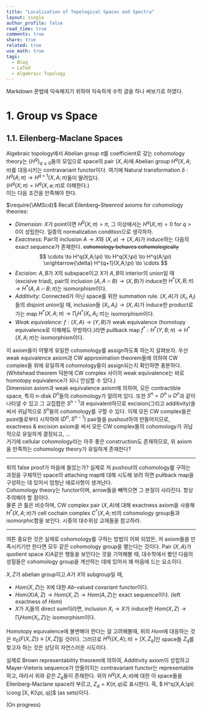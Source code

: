 ```yaml
---
title: "Localization of Topological Spaces and Spectra"
layout: single
author_profile: false
read_time: true
comments: true
share: true
related: true
use_math: true
tags:
  - Blog
  - LaTeX
  - Algebraic Topology
---
```


Markdown 문법에 익숙해지기 위하여 익숙하게 수학 글을 하나 써보기로 하였다. 

# 1. Group vs Space
## 1.1. Eilenberg-Maclane Spaces
Algebraic topology에서 Abelian group $\pi$를 coefficient로 갖는 cohomology theory는 $\lbrace H^q \rbrace_{q\geq 0}$들의 모임으로 space의 pair $(X,A)$에 Abelian group $H^q(X,A;\pi)$를 대응시키는 contravariant functor이다. 
여기에 Natural transformation $\delta:H^q(A;\pi)\rightarrow H^{q+1}(X,A;\pi)$들이 딸려있다.   
($H^q(X;\pi)=H^q(X,\varnothing;\pi)$로 이해한다.)   
이는 다음 조건을 만족해야 한다.

$\require{\AMScd}$
Recall Eilenberg–Steenrod axioms for cohomology theories:   
* _Dimension:_ $X$가 point이면 $H^0(X;\pi)=\pi$, 그 이상에서는 $H^q(X;\pi)=0$ for $q>0$이 성립한다. 일종의 normalization condition으로 생각하자. 
* _Exactness:_ Pair의 inclusion $A\rightarrow X$와 $(X,\varnothing)\rightarrow(X,A)$가 induce하는 다음의 exact sequence가 존재한다. ~~cohomology behaves cohomologically~~
$$
  \cdots \to H^q(X,A;\pi) \to H^q(X;\pi) \to H^q(A;\pi) \xrightarrow{\delta} H^{q+1}(X,A;\pi) \to \cdots 
$$
* _Excision:_ $A,B$가 $X$의 subspace이고 $X$가 $A,B$의 interior의 union일 때 (excisive triad), pair의 inclusion $(A,A\cap B)\to(X,B)$가 induce한 $H^* (X,B;\pi) \to H^* (A,A\cap B;\pi)$는 isomorphism이다. 
* _Additivity:_ Connected가 아닌 space를 위한 summation rule. $(X,A)$가 $(X_i, A_i)$들의 disjoint union일 때, inclusion들 $(X_i, A_i)\to (X,A)$가 induce한 product로 가는 map $H^* (X,A;\pi) \to \prod_i H^* (X_i ,A_i;\pi)$는 isomorphism이다. 
* _Weak equivalence:_ $f:(X,A)\to (Y,B)$가 weak equivalence (homotopy equivalence로 이해해도 무방하다.)라면 pullback map $f^* : H^* (Y,B;\pi) \to H^* (X,A;\pi)$는 isomorphism이다. 

이 axiom들이 어떻게 유일한 cohomology를 assign하도록 하는지 살펴보자. 우선 weak equivalence axiom과 CW approximation theorem들에 의하여 CW complex들 위에 유일하게 cohomology들이 assign되는지 확인하면 충분하다. (Whitehead theorem 덕분에 CW complex 사이의 weak equivalence는 바로 homotopy equivalence가 되니 안심할 수 있다.)   
Dimension axiom과 weak equivalence axiom에 의하여, 모든 contractible space, 특히 n-disk $D^n$들의 cohomology가 알려져 있다. 또한 $S^n = D^n\cup D^n$과 같이 나타낼 수 있고 그 교집합은 $S^{n-1}$과 equivalent하므로 excision(그리고 additivity)을 써서 귀납적으로 $S^n$들의 cohomology를 구할 수 있다. 이제 모든 CW complex들은 point들로부터 시작하여 $(D^n,S^{n-1})$ pair들을 pushout하여 만들어지므로, exactness & excision axiom을 써서 모든 CW complex들의 cohomology가 귀납적으로 유일하게 결정되고, ...   
거기에 cellular cohomology라는 아주 좋은 construction도 존재하므로, 위 axiom을 만족하는 cohomology theory가 유일하게 존재한다?

----------

위의 false proof가 마음에 들었는가? 실제로 저 pushout의 cohomology를 구하는 과정을 구체적인 space의 attaching map에 대해 시도해 보려 하면 pullback map을 구성하는 데 있어서 엄청난 애로사항이 생겨난다.   
Cohomology theory는 functor이며, arrow들을 빼먹으면 그 본질이 사라진다. 항상 주의해야 할 점이다.   
물론 큰 틀은 비슷하며, CW complex pair $(X,A)$에 대해 exactness axiom을 사용해 $H^* (X,A;\pi)$가 cell cochain complex $C^* (X,A;\pi)$의 cohomology group들과 isomorphic함을 보인다. 시중의 대수위상 교재들을 참고하라. 

----------

여튼 중요한 것은 실제로 cohomology를 구하는 방법이 어찌 되었든, 저 axiom들을 만족시키기만 한다면 모두 같은 cohomology group을 뱉는다는 것이다. Pair $(X,A)$가 quotient space $X/A$같은 행동을 보인다는 것을 기억해볼 때, 대수학에서 봤던 다음의 성질들은 cohomology group을 계산하는 데에 있어서 꽤 마음에 드는 요소이다. 

$X, Z$가 abelian group이고 $A$가 $X$의 subgroup일 때,
* $Hom(X,Z)$는 X에 대한 $Ab$-valued covariant functor이다. 
* $Hom(X/A,Z) \to Hom(X,Z) \to Hom(A,Z)$는 exact sequence이다. (left exactness of $Hom$)
* $X$가 $X_i$들의 direct sum이라면, inclusion $X_i\to X$가 induce한 $Hom(X,Z)\to \prod_i Hom(X_i ,Z)$는 isomorphism이다. 

Homotopy equivalence에 불변해야 한다는 걸 고려해볼때, 위의 $Hom$에 대응하는 것은 $\pi_0(F(X,Z)) \equiv [X, Z]$일 것이다. 그러므로 $H^q((X,A);\pi) = [X, Z_q]$인 space들 $Z_q$를 찾고자 하는 것은 상당히 자연스러운 시도이다. 

실제로 Brown representability theorem에 의하여, Additivity axiom이 성립하고 Mayer-Vietoris sequence가 만들어지는 contravariant functor는 representable하고, 따라서 위와 같은 $Z_q$들이 존재한다. 위의 $H^q(X,A;\pi)$에 대한 이 space들을 Eilenberg-Maclane space라 부르고, $Z_q = K(\pi, q)$로 표시한다. 즉, $ H^q(X,A;\pi) \cong [X, K(\pi, q)]$ (as sets)이다. 

(On progress)